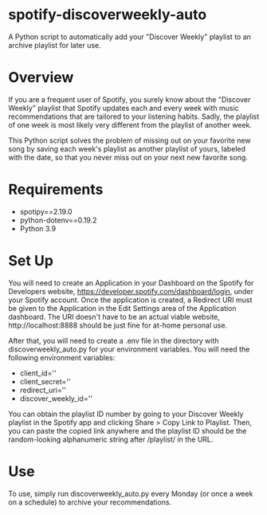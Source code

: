 # spotify-discoverweekly-auto
A Python script to automatically add your "Discover Weekly" playlist to an archive playlist for later use. 
  
# Overview
If you are a frequent user of Spotify, you surely know about the "Discover Weekly" playlist that Spotify updates
each and every week with music recommendations that are tailored to your listening habits. Sadly, the playlist of 
one week is most likely very different from the playlist of another week. 

This Python script solves the problem of missing out on your favorite new song by saving each week's playlist
as another playlist of yours, labeled with the date, so that you never miss out on your next new favorite song.

# Requirements
  - spotipy==2.19.0
  - python-dotenv==0.19.2
  - Python 3.9

# Set Up
You will need to create an Application in your Dashboard on the Spotify for Developers website, https://developer.spotify.com/dashboard/login, under your Spotify account. Once the application is created, a Redirect URI must be given to the Application in the Edit Settings area of the Application dashboard. The URI doesn't have to be an actual viable website, http://localhost:8888 should be just fine for at-home personal use. 

After that, you will need to create a .env file in the directory with discoverweekly_auto.py for your environment variables. You will need the following environment variables:
  - client_id='<the client ID from your application>'
  - client_secret='<the client secret from your application>'
  - redirect_uri='<the redirect URI you gave to your application on the Spotify website>'
  - discover_weekly_id='<the playlist id of your discover weekly playlist for your account>'
  
You can obtain the playlist ID number by going to your Discover Weekly playlist in the Spotify app and clicking Share > Copy Link to Playlist.
Then, you can paste the copied link anywhere and the playlist ID should be the random-looking alphanumeric string after /playlist/ in the URL. 
  
# Use
To use, simply run discoverweekly_auto.py every Monday (or once a week on a schedule) to archive your recommendations. 
